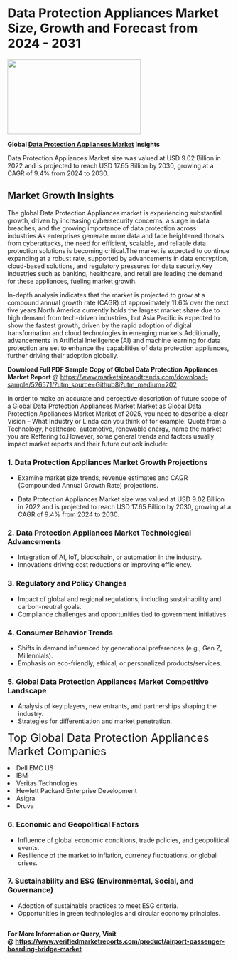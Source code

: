 <H1>Data Protection Appliances Market Size, Growth and Forecast from 2024 - 2031</H1><img class="aligncenter size-medium wp-image-584254" src="https://thirdeyenews.in/wp-content/uploads/2024/09/Global-Market-Research-300x168.jpeg" alt="" width="300" height="168" /><p><strong>Global&nbsp;<a href="https://www.marketsizeandtrends.com/download-sample/526571/?utm_source=Github8j?utm_medium=202">Data Protection Appliances Market</a> Insights</strong></p><p>Data Protection Appliances Market size was valued at USD 9.02 Billion in 2022 and is projected to reach USD 17.65 Billion by 2030, growing at a CAGR of 9.4% from 2024 to 2030.</p><p><h2>Market Growth Insights</h2> <p>The global Data Protection Appliances market is experiencing substantial growth, driven by increasing cybersecurity concerns, a surge in data breaches, and the growing importance of data protection across industries.As enterprises generate more data and face heightened threats from cyberattacks, the need for efficient, scalable, and reliable data protection solutions is becoming critical.The market is expected to continue expanding at a robust rate, supported by advancements in data encryption, cloud-based solutions, and regulatory pressures for data security.Key industries such as banking, healthcare, and retail are leading the demand for these appliances, fueling market growth.</p> <p>In-depth analysis indicates that the market is projected to grow at a compound annual growth rate (CAGR) of approximately 11.6% over the next five years.North America currently holds the largest market share due to high demand from tech-driven industries, but Asia Pacific is expected to show the fastest growth, driven by the rapid adoption of digital transformation and cloud technologies in emerging markets.Additionally, advancements in Artificial Intelligence (AI) and machine learning for data protection are set to enhance the capabilities of data protection appliances, further driving their adoption globally.</p> <p><span class=""><strong>Download Full PDF Sample Copy of Global Data Protection Appliances Market Report</strong> @ <a href="https://www.marketsizeandtrends.com/download-sample/526571/?utm_source=Github8j?utm_medium=202" target="_blank">https://www.marketsizeandtrends.com/download-sample/526571/?utm_source=Github8j?utm_medium=202</a></span></p><p>In order to make an accurate and perceptive description of future scope of a Global&nbsp;Data Protection Appliances Market Market as Global&nbsp;Data Protection Appliances Market Market of 2025, you need to describe a clear Vision &ndash; What Industry or Linda can you think of for example: Quote from a Technology, healthcare, automotive, renewable energy, name the market you are Reffering to.However, some general trends and factors usually impact market reports and their future outlook include:</p><h3>1.&nbsp;<strong>Data Protection Appliances Market Growth Projections</strong></h3><ul><li>Examine market size trends, revenue estimates and CAGR (Compounded Annual Growth Rate) projections.</li><li><p>Data Protection Appliances Market size was valued at USD 9.02 Billion in 2022 and is projected to reach USD 17.65 Billion by 2030, growing at a CAGR of 9.4% from 2024 to 2030.</p></li></ul><h3>2.&nbsp;<strong>Data Protection Appliances Market Technological Advancements</strong></h3><ul><li>Integration of AI, IoT, blockchain, or automation in the industry.</li><li>Innovations driving cost reductions or improving efficiency.</li></ul><h3>3.&nbsp;<strong>Regulatory and Policy Changes</strong></h3><ul><li>Impact of global and regional regulations, including sustainability and carbon-neutral goals.</li><li>Compliance challenges and opportunities tied to government initiatives.</li></ul><h3>4.&nbsp;<strong>Consumer Behavior Trends</strong></h3><ul><li>Shifts in demand influenced by generational preferences (e.g., Gen Z, Millennials).</li><li>Emphasis on eco-friendly, ethical, or personalized products/services.</li></ul><h3>5.&nbsp;<strong>Global Data Protection Appliances Market Competitive Landscape</strong></h3><ul><li>Analysis of key players, new entrants, and partnerships shaping the industry.</li><li>Strategies for differentiation and market penetration.</li></ul><p data-pm-slice="1 1 []"><span style="color: inherit; font-family: inherit; font-size: 25px;">Top Global Data Protection Appliances Market Companies</span></p><div class="" data-test-id=""><p><li>Dell EMC US</li><li> IBM</li><li> Veritas Technologies</li><li> Hewlett Packard Enterprise Development</li><li> Asigra</li><li> Druva</li></p></div><h3>6.&nbsp;<strong>Economic and Geopolitical Factors</strong></h3><ul><li>Influence of global economic conditions, trade policies, and geopolitical events.</li><li>Resilience of the market to inflation, currency fluctuations, or global crises.</li></ul><h3>7.&nbsp;<strong>Sustainability and ESG (Environmental, Social, and Governance)</strong></h3><ul><li>Adoption of sustainable practices to meet ESG criteria.</li><li>Opportunities in green technologies and circular economy principles.</li></ul><h2><strong style="font-size: 14px;">For More Information or Query, Visit @&nbsp;</strong><a style="background-color: #ffffff; font-size: 14px;" href="https://www.marketsizeandtrends.com/report/data-protection-appliances-market/" target="_blank">https://www.verifiedmarketreports.com/product/airport-passenger-boarding-bridge-market</a></h2>
